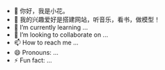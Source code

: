 - 👋 你好，我是小花。
- 👀 我的兴趣爱好是搭建网站，听音乐，看书，做模型！
- 🌱 I’m currently learning ...
- 💞️ I’m looking to collaborate on ...
- 📫 How to reach me ...
- 😄 Pronouns: ...
- ⚡ Fun fact: ...

<!---
Xiaohua-87/Xiaohua-87 is a ✨ special ✨ repository because its `README.md` (this file) appears on your GitHub profile.
You can click the Preview link to take a look at your changes.
--->
